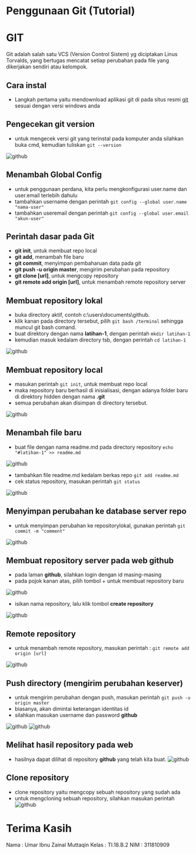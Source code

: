 # **Penggunaan Git (Tutorial)**
# GIT
Git adalah salah satu VCS (Version Control Sistem) yg diciptakan Linus Torvalds, yang bertugas mencatat setiap perubahan pada file yang dikerjakan sendiri atau kelompok.

## Cara instal
* Langkah pertama yaitu mendownload aplikasi git di pada situs resmi [git](https://git-scm.com/) sesuai dengan versi windows anda

## Pengecekan git version
* untuk mengecek versi git yang terinstal pada komputer anda silahkan buka cmd, kemudian tuliskan `git --version`


![github](https://github.com/Marinska/latihan-1/blob/master/1.PNG)

## Menambah Global Config
* untuk penggunaan perdana, kita perlu mengkonfigurasi user.name dan user.email terlebih dahulu
* tambahkan username dengan perintah
`git config --global user.name "nama-user"`
* tambahkan useremail dengan perintah
 `git config --global user.email "akun-user"`

## Perintah dasar pada Git
* **git init**, untuk membuat repo local
* **git add**, menambah file baru
* **git commit**, menyimpan pembaharuan data pada git 
* **git push -u origin master**, mengirim perubahan pada repository
* **git clone [url]**, untuk mengcopy repository
* **git remote add origin [url]**, untuk menambah remote repository server

## Membuat repository lokal
* buka directory aktif, contoh c:\users\documents\github.
* klik kanan pada directory tersebut, pilih `git bash /terminal` sehingga muncul git bash comand.
* buat direktory dengan nama **latihan-1**, dengan perintah
`mkdir latihan-1`
* kemudian masuk kedalam directory tsb, dengan perintah
`cd latihan-1`

![github](https://github.com/Marinska/latihan-1/blob/master/2.PNG)


## Membuat repository local
* masukan perintah `git init`, untuk membuat repo local
* maka repository baru berhasil di inisialisasi, dengan adanya folder baru di direktory hidden dengan nama **.git**
* semua perubahan akan disimpan di directory tersebut.

![github](https://github.com/Marinska/latihan-1/blob/master/3.PNG)

## Menambah file baru
* buat file dengan nama readme.md pada directory repository 
`echo "#latihan-1" >> readme.md`

![github](https://github.com/Marinska/latihan-1/blob/master/4.PNG)

* tambahkan file readme.md kedalam berkas repo
`git add readme.md`
* cek status repository, masukan perintah
 `git status`
 
![github](https://github.com/Marinska/latihan-1/blob/master/5.PNG)

## Menyimpan perubahan ke database server repo
 * untuk menyimpan perubahan ke repositorylokal, gunakan perintah
  `git commit -m "comment"`
  
  ![github](https://github.com/Marinska/latihan-1/blob/master/6.PNG)  
  
## Membuat repository server pada web github
* pada laman **github**, silahkan login dengan id masing-masing
* pada pojok kanan atas, pilih tombol + untuk membuat repository baru

![github](https://github.com/Marinska/latihan-1/blob/master/7.PNG)

* isikan nama repository, lalu klik tombol **create repository**

![github](https://github.com/Marinska/latihan-1/blob/master/8.PNG)


## Remote repository
* untuk menambah remote repository, masukan perintah : 
`git remote add origin [url]`

![github](https://github.com/Marinska/latihan-1/blob/master/9.PNG)

## Push directory (mengirim perubahan keserver)
* untuk mengirim perubahan dengan push, masukan perintah
`git push -u origin master`
* biasanya, akan dimintai keterangan identitas id
* silahkan masukan username dan password **github**

![github](https://github.com/Marinska/latihan-1/blob/master/10.PNG)
![github](https://github.com/Marinska/latihan-1/blob/master/11.PNG)

## Melihat hasil repository pada web
* hasilnya dapat dilihat di repository **github** yang telah kita buat.
![github](https://github.com/Marinska/latihan-1/blob/master/12.PNG)

## Clone repository
* clone repository yaitu mengcopy sebuah repository yang sudah ada
* untuk mengcloning sebuah repository, silahkan masukan perintah
![github](https://github.com/Marinska/latihan-1/blob/master/13.PNG)

# Terima Kasih
Nama : Umar Ibnu Zainal Muttaqin
Kelas : TI.18.B.2
NIM : 311810909